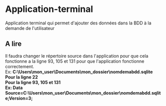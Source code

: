 # Application-terminal
Application terminal qui permet d'ajouter des données dans la BDD à la demande de l'utilisateur
## A lire
Il faudra changer le répertoire source dans l'application pour que cela fonctionne a la ligne 93, 105 et 131 pour que l'application fonctionne correctement.<br/>
Ex: <strong>C:\\Users\\mon_user\\Documents\\mon_dossier\\nomdemabdd.sqlite<strong/> Pour la ligne 22 <br/> 
Pour la ligne 93, 105 et 131 <br/>
Ex: Data Source=C:\\Users\\mon_user\\Documents\\mon_dossier\\nomdemabdd.sqlite;Version=3;
